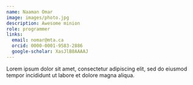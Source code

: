 ```yaml
---
name: Naaman Omar
image: images/photo.jpg
description: Awesome minion
role: programmer
links:
  email: nomar@mta.ca
  orcid: 0000-0001-9583-2886
  google-scholar: XasJlB8AAAAJ
---
```


Lorem ipsum dolor sit amet, consectetur adipiscing elit, sed do eiusmod tempor incididunt ut labore et dolore magna aliqua.
